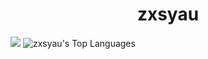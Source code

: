 <h1 align="center">zxsyau</h1>

![](https://github-readme-stats.vercel.app/api?username=zxsyau&theme=tokyonight&show_icons=true&hide_border=true&count_private=true)
![zxsyau's Top Languages](https://github-readme-stats.vercel.app/api/top-langs/?username=zxsyau&theme=tokyonight&show_icons=true&hide_border=true&layout=compact)
